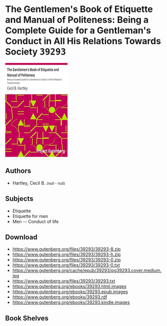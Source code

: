 # The Gentlemen's Book of Etiquette and Manual of Politeness: Being a Complete Guide for a Gentleman's Conduct in All His Relations Towards Society <kbd>39293</kbd>

![](./cover.medium.jpg "")

## Authors


 - Hartley, Cecil B. <small>(null - null)</small>

## Subjects


 - Etiquette
 - Etiquette for men
 - Men -- Conduct of life

## Download


 - https://www.gutenberg.org/files/39293/39293-8.zip
 - https://www.gutenberg.org/files/39293/39293-h.zip
 - https://www.gutenberg.org/files/39293/39293-0.zip
 - https://www.gutenberg.org/files/39293/39293-0.txt
 - https://www.gutenberg.org/cache/epub/39293/pg39293.cover.medium.jpg
 - https://www.gutenberg.org/files/39293/39293.txt
 - https://www.gutenberg.org/ebooks/39293.html.images
 - https://www.gutenberg.org/ebooks/39293.epub.images
 - https://www.gutenberg.org/ebooks/39293.rdf
 - https://www.gutenberg.org/ebooks/39293.kindle.images

## Book Shelves


